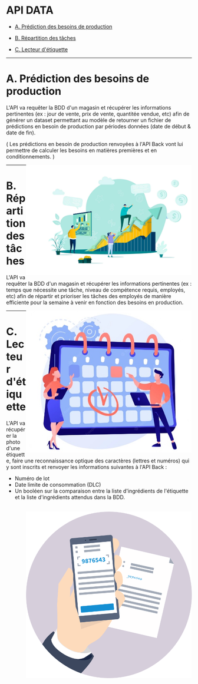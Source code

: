 # API DATA

</div>

- [A. Prédiction des besoins de production](#production)

- [B. Répartition des tâches](#repartition)

- [C. Lecteur d'étiquette](#lecteur)

***

# A. Prédiction des besoins de production <a id="production"></a>

L'API va requêter la BDD d'un magasin et récupérer les informations pertinentes (ex : jour de vente, prix de vente, quantitée vendue, etc) afin de générer un dataset permettant au modèle de retourner un fichier de prédictions en besoin de production par périodes données (date de début & date de fin).

( Les prédictions en besoin de production renvoyées à l'API Back vont lui permettre de calculer les besoins en matières premières et en conditionnements. )
<br clear="right"/>

<img align="right" src="/img/production.jpg" width=450>

***

# B. Répartition des tâches <a id="repartition"></a>

L'API va requêter la BDD d'un magasin et récupérer les informations pertinentes (ex : temps que nécessite une tâche, niveau de compétence requis, employés, etc) afin de répartir et prioriser les tâches des employés de manière efficiente pour la semaine à venir en fonction des besoins en production.
<br clear="right"/>


<img align="right" src="/img/repartition.jpg" width=450>

***

# C. Lecteur d'étiquette <a id="lecteur"></a>

L'API va récupérer la photo d'une étiquette, faire une reconnaissance optique des caractères (lettres et numéros) qui y sont inscrits et renvoyer les informations suivantes à l'API Back :

- Numéro de lot
- Date limite de consommation (DLC)
- Un booléen sur la comparaison entre la liste d'ingrédients de l'étiquette et la liste d'ingrédients attendus dans la BDD.

<br clear="right"/>

<img align="right" src="/img/lecteur.png" width=450>
